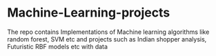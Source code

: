 # Machine-Learning-projects
The repo contains Implementations of Machine learning algorithms like random forest, SVM etc and projects such as Indian shopper analysis, Futuristic RBF models etc with data
